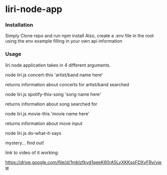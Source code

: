 # liri-node-app

### Installation
Simply Clone repo and run npm install
Also, create a .env file in the root using the env example filling in your own api information

### Usage
liri node application takes in 4 different arguments.  

node liri.js concert-this 'artist/band name here'

returns information about concerts for artist/band searched

node liri.js spotify-this-song 'song name here'

returns information about song searched for

node liri.js movie-this 'movie name here'

returns information about move input

node liri.js do-what-it-says

mystery... find out!

link to video of it working:

https://drive.google.com/file/d/1mblzfkvd1qeeK60rA5LyXKKspFDXyFRy/view